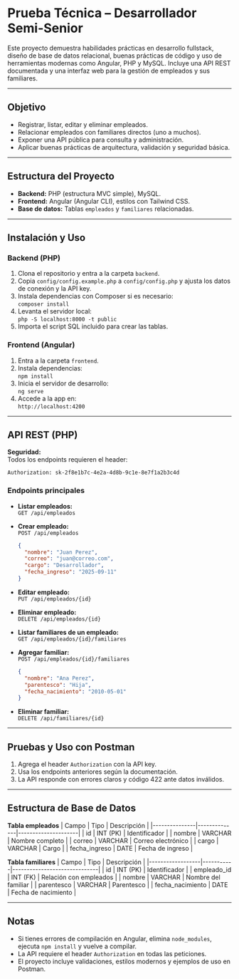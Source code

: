 # Prueba Técnica – Desarrollador Semi-Senior

Este proyecto demuestra habilidades prácticas en desarrollo fullstack, diseño de base de datos relacional, buenas prácticas de código y uso de herramientas modernas como Angular, PHP y MySQL. Incluye una API REST documentada y una interfaz web para la gestión de empleados y sus familiares.

---

## Objetivo

- Registrar, listar, editar y eliminar empleados.
- Relacionar empleados con familiares directos (uno a muchos).
- Exponer una API pública para consulta y administración.
- Aplicar buenas prácticas de arquitectura, validación y seguridad básica.

---

## Estructura del Proyecto

- **Backend:** PHP (estructura MVC simple), MySQL.
- **Frontend:** Angular (Angular CLI), estilos con Tailwind CSS.
- **Base de datos:** Tablas `empleados` y `familiares` relacionadas.

---

## Instalación y Uso

### Backend (PHP)
1. Clona el repositorio y entra a la carpeta `backend`.
2. Copia `config/config.example.php` a `config/config.php` y ajusta los datos de conexión y la API key.
3. Instala dependencias con Composer si es necesario:  
   `composer install`
4. Levanta el servidor local:  
   `php -S localhost:8000 -t public`
5. Importa el script SQL incluido para crear las tablas.

### Frontend (Angular)
1. Entra a la carpeta `frontend`.
2. Instala dependencias:  
   `npm install`
3. Inicia el servidor de desarrollo:  
   `ng serve`
4. Accede a la app en:  
   `http://localhost:4200`

---

## API REST (PHP)

**Seguridad:**  
Todos los endpoints requieren el header:  
```
Authorization: sk-2f8e1b7c-4e2a-4d8b-9c1e-8e7f1a2b3c4d
```

### Endpoints principales

- **Listar empleados:**  
  `GET /api/empleados`

- **Crear empleado:**  
  `POST /api/empleados`  
  ```json
  {
    "nombre": "Juan Perez",
    "correo": "juan@correo.com",
    "cargo": "Desarrollador",
    "fecha_ingreso": "2025-09-11"
  }
  ```

- **Editar empleado:**  
  `PUT /api/empleados/{id}`

- **Eliminar empleado:**  
  `DELETE /api/empleados/{id}`

- **Listar familiares de un empleado:**  
  `GET /api/empleados/{id}/familiares`

- **Agregar familiar:**  
  `POST /api/empleados/{id}/familiares`  
  ```json
  {
    "nombre": "Ana Perez",
    "parentesco": "Hija",
    "fecha_nacimiento": "2010-05-01"
  }
  ```

- **Eliminar familiar:**  
  `DELETE /api/familiares/{id}`

---

## Pruebas y Uso con Postman

1. Agrega el header `Authorization` con la API key.
2. Usa los endpoints anteriores según la documentación.
3. La API responde con errores claros y código 422 ante datos inválidos.

---

## Estructura de Base de Datos

**Tabla empleados**
| Campo         | Tipo         | Descripción         |
|---------------|--------------|---------------------|
| id            | INT (PK)     | Identificador       |
| nombre        | VARCHAR      | Nombre completo     |
| correo        | VARCHAR      | Correo electrónico  |
| cargo         | VARCHAR      | Cargo               |
| fecha_ingreso | DATE         | Fecha de ingreso    |

**Tabla familiares**
| Campo            | Tipo      | Descripción                  |
|------------------|-----------|------------------------------|
| id               | INT (PK)  | Identificador                |
| empleado_id      | INT (FK)  | Relación con empleados       |
| nombre           | VARCHAR   | Nombre del familiar          |
| parentesco       | VARCHAR   | Parentesco                   |
| fecha_nacimiento | DATE      | Fecha de nacimiento          |

---

## Notas

- Si tienes errores de compilación en Angular, elimina `node_modules`, ejecuta `npm install` y vuelve a compilar.
- La API requiere el header `Authorization` en todas las peticiones.
- El proyecto incluye validaciones, estilos modernos y ejemplos de uso en Postman.
